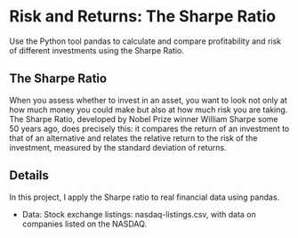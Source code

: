 # Risk and Returns: The Sharpe Ratio
Use the Python tool pandas to calculate and compare profitability and risk of different investments using the Sharpe Ratio.

## The Sharpe Ratio
When you assess whether to invest in an asset, you want to look not only at how much money you could make but also at how much risk you are taking. The Sharpe Ratio, developed by Nobel Prize winner William Sharpe some 50 years ago, does precisely this: it compares the return of an investment to that of an alternative and relates the relative return to the risk of the investment, measured by the standard deviation of returns.

## Details
In this project, I apply the Sharpe ratio to real financial data using pandas.

- Data: Stock exchange listings: nasdaq-listings.csv, with data on companies listed on the NASDAQ.
